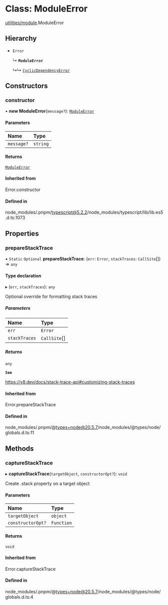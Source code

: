 # Class: ModuleError

[utilities/module](../modules/utilities_module.md).ModuleError

## Hierarchy

- `Error`

  ↳ **`ModuleError`**

  ↳↳ [`CyclicDependencyError`](utilities_module.CyclicDependencyError.md)

## Constructors

### constructor

• **new ModuleError**(`message?`): [`ModuleError`](utilities_module.ModuleError.md)

#### Parameters

| Name | Type |
| :------ | :------ |
| `message?` | `string` |

#### Returns

[`ModuleError`](utilities_module.ModuleError.md)

#### Inherited from

Error.constructor

#### Defined in

node_modules/.pnpm/typescript@5.2.2/node_modules/typescript/lib/lib.es5.d.ts:1073

## Properties

### prepareStackTrace

▪ `Static` `Optional` **prepareStackTrace**: (`err`: `Error`, `stackTraces`: `CallSite`[]) => `any`

#### Type declaration

▸ (`err`, `stackTraces`): `any`

Optional override for formatting stack traces

##### Parameters

| Name | Type |
| :------ | :------ |
| `err` | `Error` |
| `stackTraces` | `CallSite`[] |

##### Returns

`any`

**`See`**

https://v8.dev/docs/stack-trace-api#customizing-stack-traces

#### Inherited from

Error.prepareStackTrace

#### Defined in

node_modules/.pnpm/@types+node@20.5.7/node_modules/@types/node/globals.d.ts:11

## Methods

### captureStackTrace

▸ **captureStackTrace**(`targetObject`, `constructorOpt?`): `void`

Create .stack property on a target object

#### Parameters

| Name | Type |
| :------ | :------ |
| `targetObject` | `object` |
| `constructorOpt?` | `Function` |

#### Returns

`void`

#### Inherited from

Error.captureStackTrace

#### Defined in

node_modules/.pnpm/@types+node@20.5.7/node_modules/@types/node/globals.d.ts:4
